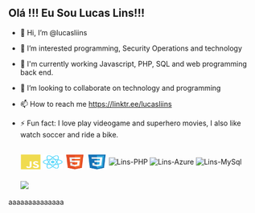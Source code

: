 ## Olá !!! Eu Sou Lucas Lins!!!  




- 👋 Hi, I’m @lucasliins
- 👀 I’m interested programming, Security Operations and technology 
- 🌱 I'm currently working Javascript, PHP, SQL  and web programming back end. 
- 💞️ I’m looking to collaborate on technology and programming
- 📫 How to reach me https://linktr.ee/lucasliins
- ⚡ Fun fact: I  love play videogame and superhero movies, I also like watch soccer and ride a bike.  

  <div style="display: inline_block"><br>
  <img align="center" alt="Lins-Js" height="30" width="40" src="https://raw.githubusercontent.com/devicons/devicon/master/icons/javascript/javascript-plain.svg">
  
  <img align="center" alt="Lins-React" height="30" width="40" src="https://raw.githubusercontent.com/devicons/devicon/master/icons/react/react-original.svg">
  <img align="center" alt="Lins-HTML" height="30" width="40" src="https://raw.githubusercontent.com/devicons/devicon/master/icons/html5/html5-original.svg">
  <img align="center" alt="Lins-CSS" height="30" width="40" src="https://raw.githubusercontent.com/devicons/devicon/master/icons/css3/css3-original.svg">
  <img align="center" alt="Lins-PHP" height="30" width="40" src="https://cdn.jsdelivr.net/gh/devicons/devicon/icons/php/php-original.svg">
  <img align="center" alt="Lins-Azure" height="30" width="40" src="https://cdn.jsdelivr.net/gh/devicons/devicon/icons/azure/azure-original.svg">
  <img align="center" alt="Lins-MySql" height="30" width="40" src="https://cdn.jsdelivr.net/gh/devicons/devicon/icons/mysql/mysql-plain.svg">
  </div>
  
  ###
  
  <div>
  <a href="https://www.linkedin.com/in/lucasliinsdev/" target="_blank"><img src="https://img.shields.io/badge/-LinkedIn-%230077B5?style=for-the-       badge&logo=linkedin&logoColor=white" target="_blank"></a> 
  </div>


aaaaaaaaaaaaaa




